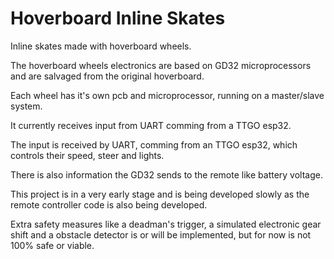 # Hoverboard Inline Skates

Inline skates made with hoverboard wheels.

The hoverboard wheels electronics are based on GD32 microprocessors and are salvaged from the original hoverboard.

Each wheel has it's own pcb and microprocessor, running on a master/slave system.

It currently receives input from UART comming from a TTGO esp32.

The input is received by UART, comming from an TTGO esp32, which controls their speed, steer and lights.

There is also information the GD32 sends to the remote like battery voltage.

This project is in a very early stage and is being developed slowly as the remote controller code is also being developed.

Extra safety measures like a deadman's trigger, a simulated electronic gear shift and a obstacle detector is or will be implemented, but for now is not 100% safe or viable.
